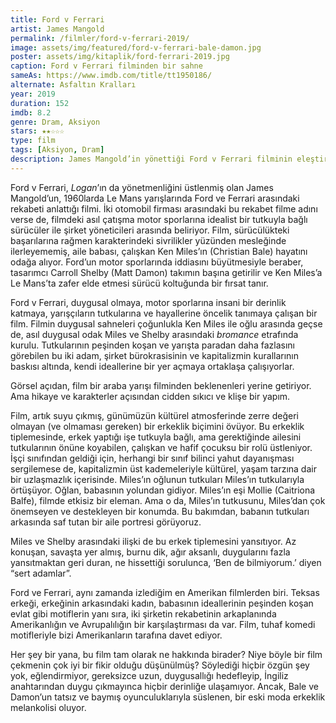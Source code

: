 ```yaml
---
title: Ford v Ferrari
artist: James Mangold
permalink: /filmler/ford-v-ferrari-2019/
image: assets/img/featured/ford-v-ferrari-bale-damon.jpg
poster: assets/img/kitaplik/ford-ferrari-2019.jpg
caption: Ford v Ferrari filminden bir sahne
sameAs: https://www.imdb.com/title/tt1950186/
alternate: Asfaltın Kralları
year: 2019
duration: 152
imdb: 8.2
genre: Dram, Aksiyon
stars: ★★☆☆☆
type: film
tags: [Aksiyon, Dram]
description: James Mangold’in yönettiği Ford v Ferrari filminin eleştirisi.
--- 
```


Ford v Ferrari, _Logan_’ın da yönetmenliğini üstlenmiş olan James Mangold’un, 1960larda Le Mans yarışlarında Ford ve Ferrari arasındaki rekabeti anlattığı filmi. İki otomobil firması arasındaki bu rekabet filme adını verse de, filmdeki asıl çatışma motor sporlarına idealist bir tutkuyla bağlı sürücüler ile şirket yöneticileri arasında beliriyor. Film, sürücülükteki başarılarına rağmen karakterindeki sivrilikler yüzünden mesleğinde ilerleyememiş, aile babası, çalışkan Ken Miles’ın (Christian Bale) hayatını odağa alıyor. Ford’un motor sporlarında iddiasını büyütmesiyle beraber, tasarımcı Carroll Shelby (Matt Damon) takımın başına getirilir ve Ken Miles’a Le Mans’ta zafer elde etmesi sürücü koltuğunda bir fırsat tanır. 

Ford v Ferrari, duygusal olmaya, motor sporlarına insani bir derinlik katmaya, yarışçıların tutkularına ve hayallerine öncelik tanımaya çalışan bir film. Filmin duygusal sahneleri çoğunlukla Ken Miles ile oğlu arasında geçse de, asıl duygusal odak Miles ve Shelby arasındaki _bromance_ etrafında kurulu. Tutkularının peşinden koşan ve yarışta paradan daha fazlasını görebilen bu iki adam, şirket bürokrasisinin ve kapitalizmin kurallarının baskısı altında, kendi ideallerine bir yer açmaya ortaklaşa çalışıyorlar. 

Görsel açıdan, film bir araba yarışı filminden beklenenleri yerine getiriyor. Ama hikaye ve karakterler açısından cidden sıkıcı ve klişe bir yapım. 

Film, artık suyu çıkmış, günümüzün kültürel atmosferinde zerre değeri olmayan (ve olmaması gereken) bir erkeklik biçimini övüyor. Bu erkeklik tiplemesinde, erkek yaptığı işe tutkuyla bağlı, ama gerektiğinde ailesini tutkularının önüne koyabilen, çalışkan ve hafif çocuksu bir rolü üstleniyor. İşçi sınıfından geldiği için, herhangi bir sınıf bilinci yahut dayanışması sergilemese de, kapitalizmin üst kademeleriyle kültürel, yaşam tarzına dair bir uzlaşmazlık içerisinde. Miles’ın oğlunun tutkuları Miles’ın tutkularıyla örtüşüyor. Oğlan, babasının yolundan gidiyor.  Miles’ın eşi Mollie (Caitriona Balfe), filmde etkisiz bir eleman. Ama o da, Miles’ın tutkusunu, Miles’dan çok önemseyen ve destekleyen bir konumda. Bu bakımdan, babanın tutkuları arkasında saf tutan bir aile portresi görüyoruz. 

Miles ve Shelby arasındaki ilişki de bu erkek tiplemesini yansıtıyor. Az konuşan, savaşta yer almış, burnu dik, ağır aksanlı, duygularını fazla yansıtmaktan geri duran, ne hissettiği sorulunca, ‘Ben de bilmiyorum.’ diyen “sert adamlar”. 

Ford ve Ferrari, aynı zamanda izlediğim en Amerikan filmlerden biri. Teksas erkeği, erkeğinin arkasındaki kadın, babasının ideallerinin peşinden koşan evlat gibi motiflerin yanı sıra, iki şirketin rekabetinin arkaplanında Amerikanlığın ve Avrupalılığın  bir karşılaştırması da var. Film, tuhaf komedi motifleriyle bizi Amerikanların tarafına davet ediyor. 

Her şey bir yana, bu film tam olarak ne hakkında birader? Niye böyle bir film çekmenin çok iyi bir fikir olduğu düşünülmüş? Söylediği hiçbir özgün şey yok, eğlendirmiyor, gereksizce uzun, duygusallığı hedefleyip, İngiliz anahtarından duygu çıkmayınca hiçbir derinliğe ulaşamıyor. Ancak, Bale ve Damon’un tatsız ve baymış oyunculuklarıyla süslenen, bir eski moda erkeklik melankolisi oluyor. 